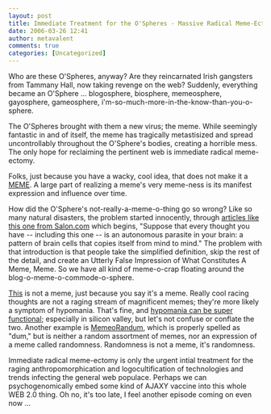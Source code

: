 ```yaml
---
layout: post
title: Immediate Treatment for the O'Spheres - Massive Radical Meme-Ectomy
date: 2006-03-26 12:41
author: metavalent
comments: true
categories: [Uncategorized]
---
```

Who are these O'Spheres, anyway? Are they reincarnated Irish gangsters from Tammany Hall, now taking revenge on the web? Suddenly, everything became an O'Sphere ... blogosphere, biosphere, memeosphere, gayosphere, gameosphere, i'm-so-much-more-in-the-know-than-you-o-sphere.  

The O'Spheres brought with them a new virus; the meme. While seemingly fantastic in and of itself, the meme has tragically metastisized and spread uncontrollably throughout the O'Sphere's bodies, creating a horrible mess.  The only hope for reclaiming the pertinent web is immediate radical meme-ectomy.

Folks, just because you have a wacky, cool idea, that does not make it a <a href="http://en.wikipedia.org/wiki/Memes#Dawkins.27_genetic_analogy">MEME</a>.  A large part of realizing a meme's very meme-ness is its manifest expression and influence over time. 

How did the O'Sphere's not-really-a-meme-o-thing go so wrong? Like so many natural disasters, the problem started innocently, through <a href="http://archive.salon.com/july97/21st/meme970710.html">articles like this one from Salon.com</a> which begins, "Suppose that every thought you have -- including this one -- is an autonomous parasite in your brain: a pattern of brain cells that copies itself from mind to mind."  The problem with that introduction is that people take the simplified definition, skip the rest of the detail, and create an Utterly False Impression of What Constitutes A Meme, Meme.  So we have all kind of meme-o-crap floating around the blog-o-meme-o-commode-o-sphere.  

<a href="http://www.unrepentantindividual.com/2005/06/01/time-to-unleash-a-plague/">This</a> is not a meme, just because you say it's a meme.  Really cool racing thoughts are not a raging stream of magnificent memes; they're more likely a symptom of hypomania.  That's fine, and <a href="http://en.wikipedia.org/wiki/Hypomania">hypomania can be super functional</a>; especially in silicon valley, but let's not confuse or conflate the two. Another example is <a href="http://www.memeorandum.com/">MemeoRandum</a>, which is properly spelled as "dum," but is neither a random assortment of memes, nor an expression of a meme called randomness.  Randomness is not a meme, it's randomness.

Immediate radical meme-ectomy is only the urgent intial treatment for the raging  anthropomorphication and logocultification of technologies and trends infecting the general web populace. Perhaps we can psychogenomically embed some kind of AJAXY vaccine into this whole WEB 2.0 thing.  Oh no, it's too late, I feel another episode coming on even now ...
